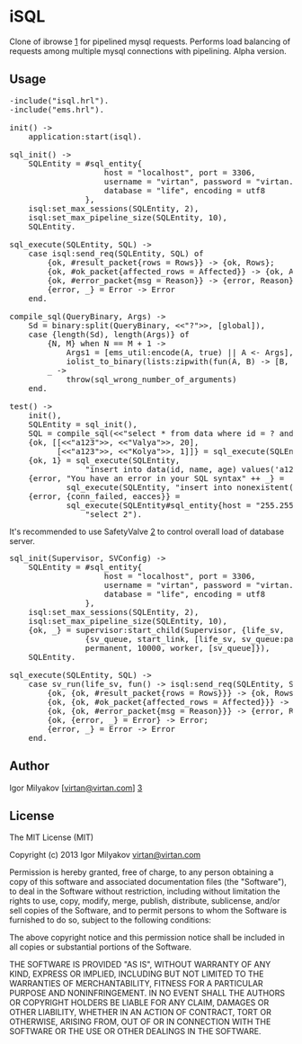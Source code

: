 iSQL 
====

Clone of ibrowse [1] for pipelined mysql requests.
Performs load balancing of requests among multiple mysql connections with pipelining.
Alpha version.

  [1]: https://github.com/cmullaparthi/ibrowse


Usage
-----

<pre>
-include("isql.hrl").
-include("ems.hrl").

init() -&gt;
    application:start(isql).

sql_init() -&gt;
    SQLEntity = #sql_entity{
                    host = "localhost", port = 3306,
                    username = "virtan", password = "virtan.com",
                    database = "life", encoding = utf8
                },
    isql:set_max_sessions(SQLEntity, 2),
    isql:set_max_pipeline_size(SQLEntity, 10),
    SQLEntity.

sql_execute(SQLEntity, SQL) -&gt;
    case isql:send_req(SQLEntity, SQL) of
        {ok, #result_packet{rows = Rows}} -&gt; {ok, Rows};
        {ok, #ok_packet{affected_rows = Affected}} -&gt; {ok, Affected};
        {ok, #error_packet{msg = Reason}} -&gt; {error, Reason};
        {error, _} = Error -&gt; Error
    end.

compile_sql(QueryBinary, Args) -&gt;
    Sd = binary:split(QueryBinary, &lt;&lt;"?"&gt;&gt;, [global]),
    case {length(Sd), length(Args)} of
        {N, M} when N == M + 1 -&gt;
            Args1 = [ems_util:encode(A, true) || A &lt;- Args],
            iolist_to_binary(lists:zipwith(fun(A, B) -&gt; [B, A] end, Sd, [&lt;&lt;&gt;&gt; | Args1]));
        _ -&gt;
            throw(sql_wrong_number_of_arguments)
    end.

test() -&gt;
    init(),
    SQLEntity = sql_init(),
    SQL = compile_sql(&lt;&lt;"select * from data where id = ? and age &lt; ?"&gt;&gt;, ["a123", 21]),
    {ok, [[&lt;&lt;"a123"&gt;&gt;, &lt;&lt;"Valya"&gt;&gt;, 20],
          [&lt;&lt;"a123"&gt;&gt;, &lt;&lt;"Kolya"&gt;&gt;, 1]]} = sql_execute(SQLEntity, SQL),
    {ok, 1} = sql_execute(SQLEntity,
                "insert into data(id, name, age) values('a123', 'Igor', 35)"),
    {error, "You have an error in your SQL syntax" ++ _} =
            sql_execute(SQLEntity, "insert into nonexistent(id), values(1)"),
    {error, {conn_failed, eacces}} =
            sql_execute(SQLEntity#sql_entity{host = "255.255.255.255"},
                "select 2").
</pre>

It's recommended to use SafetyValve [2] to control overall load of database server.

<pre>
sql_init(Supervisor, SVConfig) -&gt;
    SQLEntity = #sql_entity{
                    host = "localhost", port = 3306,
                    username = "virtan", password = "virtan.com",
                    database = "life", encoding = utf8
                },
    isql:set_max_sessions(SQLEntity, 2),
    isql:set_max_pipeline_size(SQLEntity, 10),
    {ok, _} = supervisor:start_child(Supervisor, {life_sv,
                {sv_queue, start_link, [life_sv, sv_queue:parse_configuration(SVConfig)]},
                permanent, 10000, worker, [sv_queue]}),
    SQLEntity.

sql_execute(SQLEntity, SQL) -&gt;
    case sv_run(life_sv, fun() -&gt; isql:send_req(SQLEntity, SQL) end) of
        {ok, {ok, #result_packet{rows = Rows}}} -&gt; {ok, Rows};
        {ok, {ok, #ok_packet{affected_rows = Affected}}} -&gt; {ok, Affected};
        {ok, {ok, #error_packet{msg = Reason}}} -&gt; {error, Reason};
        {ok, {error, _} = Error} -&gt; Error;
        {error, _} = Error -&gt; Error
    end.
</pre>

  [2]: https://github.com/jlouis/safetyvalve


Author
------

Igor Milyakov
[virtan@virtan.com] [3]

  [3]: mailto:virtan@virtan.com?subject=isql


License
-------

The MIT License (MIT)

Copyright (c) 2013 Igor Milyakov virtan@virtan.com

Permission is hereby granted, free of charge, to any person obtaining a copy
of this software and associated documentation files (the "Software"), to deal
in the Software without restriction, including without limitation the rights
to use, copy, modify, merge, publish, distribute, sublicense, and/or sell
copies of the Software, and to permit persons to whom the Software is
furnished to do so, subject to the following conditions:

The above copyright notice and this permission notice shall be included in
all copies or substantial portions of the Software.

THE SOFTWARE IS PROVIDED "AS IS", WITHOUT WARRANTY OF ANY KIND, EXPRESS OR
IMPLIED, INCLUDING BUT NOT LIMITED TO THE WARRANTIES OF MERCHANTABILITY,
FITNESS FOR A PARTICULAR PURPOSE AND NONINFRINGEMENT. IN NO EVENT SHALL THE
AUTHORS OR COPYRIGHT HOLDERS BE LIABLE FOR ANY CLAIM, DAMAGES OR OTHER
LIABILITY, WHETHER IN AN ACTION OF CONTRACT, TORT OR OTHERWISE, ARISING FROM,
OUT OF OR IN CONNECTION WITH THE SOFTWARE OR THE USE OR OTHER DEALINGS IN
THE SOFTWARE.
